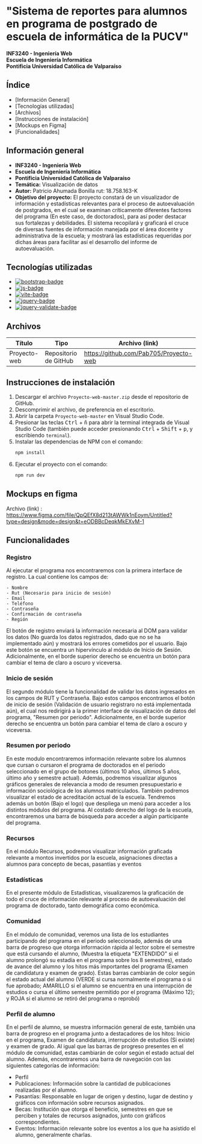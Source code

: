# "Sistema de reportes para alumnos en programa de postgrado de escuela de informática de la PUCV"
**INF3240 - Ingeniería Web**<br />
**Escuela de Ingeniería Informática**<br />
**Pontificia Universidad Católica de Valparaíso**

<!-- omit in toc -->
## Índice
<!--  -->
- [Información General]
- [Tecnologías utilizadas]
- [Archivos]
- [Instrucciones de instalación]
- [Mockups en Figma]
- [Funcionalidades]

## Información general


- **INF3240 - Ingeniería Web**<br />
- **Escuela de Ingeniería Informática**<br />
- **Pontificia Universidad Católica de Valparaíso**
- **Temática:** Visualización de datos
- **Autor:** Patricio Ahumada Bonilla rut: 18.758.163-K
- **Objetivo del proyecto:** El proyecto constará de un visualizador de información y estadísticas relevantes para el proceso de autoevaluación de postgrados, en el cual se examinan críticamente diferentes factores del programa (En este caso, de doctorados), para así poder destacar sus fortalezas y debilidades. El sistema recopilará y graficará el cruce de diversas fuentes de información manejada por el área docente y administrativa de la escuela; y mostrará las estadísticas requeridas por dichas áreas para facilitar así el desarrollo del informe de autoevaluación.

## Tecnologías utilizadas

- [![bootstrap-badge]][bootstrap-web]
- [![js-badge]][js-web]
- [![vite-badge]][vite-web]
- [![jquery-badge]][jquery-web]
- [![jquery-validate-badge]][jquery-validate-web]

## Archivos

| Título             | Tipo       | Archivo (link)                     |
| ------------------ | --------   | ---------------------------------- |
| Proyecto-web       |Repositorio de GitHub|https://github.com/Pab705/Proyecto-web      |

## Instrucciones de instalación

1. Descargar el archivo `Proyecto-web-master.zip` desde el repositorio de GitHub.
2. Descomprimir el archivo, de preferencia en el escritorio.
3. Abrir la carpeta `Proyecto-web-master` en Visual Studio Code.
4. Presionar las teclas <kbd>Ctrl</kbd> + <kbd>ñ</kbd> para abrir la terminal integrada de Visual Studio Code (también puede acceder presionando <kbd>Ctrl</kbd> + <kbd>Shift</kbd> + <kbd>p</kbd>, y escribiendo `terminal`).
5. Instalar las dependencias de NPM con el comando:
    ```bash
    npm install
    ```
6. Ejecutar el proyecto con el comando:
    ```bash
    npm run dev
    ```

## Mockups en figma

Archivo (link)
   : https://www.figma.com/file/QpQEfX8d213tAWWk1nEoym/Untitled?type=design&mode=design&t=eODBBcDeqkMkEXvM-1

## Funcionalidades

### Registro

  Al ejecutar el programa nos encontraremos con la primera interface de registro. La cual contiene los campos de:
  
    - Nombre
    - Rut (Necesario para inicio de sesión)
    - Email
    - Teléfono
    - Contraseña
    - Confirmación de contraseña
    - Región
    
  El botón de registro enviará la información necesaria al DOM para validar los datos (No guarda los datos registrados, dado que no se ha implementado aún) y mostrará los errores cometidos por el usuario. Bajo este botón se encuentra un hipervínculo al módulo de Inicio de Sesión.
  Adicionalmente, en el borde superior derecho se encuentra un botón para cambiar el tema de claro a oscuro y viceversa.

### Inicio de sesión

  El segundo módulo tiene la funcionalidad de validar los datos ingresados en los campos de RUT y Contraseña. Bajo estos campos encontramos el botón de inicio de sesión (Validación de usuario registraro no está implementada aún), el cual nos redirigirá a la primer interface de visualización de datos del programa, "Resumen por periodo".
  Adicionalmente, en el borde superior derecho se encuentra un botón para cambiar el tema de claro a oscuro y viceversa.

### Resumen por periodo

  En este modulo encontraremos información relevante sobre los alumnos que cursan o cursaron el programa de doctorados en el periodo seleccionado en el grupo de botones (últimos 10 años, últimos 5 años, último año y semestre actual). Además, podremos visualizar algunos gráficos generales de relevancia a modo de resumen presupuestario e información sociológica de los alumnos matriculados. También podremos visualizar el estado de acreditación actual de la escuela.
  Tendremos además un botón (Bajo el logo) que despliega un menú para acceder a los distintos módulos del programa.
  Al costado derecho del logo de la escuela, encontraremos una barra de búsqueda para acceder a algún participante del programa.
 
### Recursos

  En el módulo Recursos, podremos visualizar información graficada relevante a montos invertidos por la escuela, asignaciones directas a alumnos para concepto de becas, pasantías y eventos

### Estadísticas

  En el presente módulo de Estadísticas, visualizaremos la graficación de todo el cruce de información relevante al proceso de autoevaluación del programa de doctorado, tanto demográfica como económica.

### Comunidad

  En el módulo de comunidad, veremos una lista de los estudiantes participando del programa en el periodo seleccionado, además de una barra de progreso que otorga información rápida al lector sobre el semestre que está cursando el alumno, (Muestra la etiqueta "EXTENDIDO" si el alumno prolongó su estadía en el programa sobre los 8 semestres), estado de avance del alumno y los hitos más importantes del programa (Examen de candidatura y examen de grado). Estas barras cambiarán de color según el estado actual del alumno (VERDE si cursa normalmente el programa o si fue aprobado; AMARILLO si el alumno se encuentra en una interrupción de estudios o cursa el último semestre permitido por el programa {Máximo 12}; y ROJA si el alumno se retiró del programa o reprobó)

### Perfil de alumno

  En el perfil de alumno, se muestra información general de este, también una barra de progreso en el programa junto a destacadores de los hitos: Inicio en el programa, Examen de candidatura, interrupción de estudios (Si existe) y examen de grado. Al igual que las barras de progreso presentes en el módulo de comunidad, estas cambiarán de color según el estado actual del alumno. 
  Además, encontraremos una barra de navegación con las siguientes categorías de información:
  
  - Perfil
  - Publicaciones: Información sobre la cantidad de publicaciones realizadas por el alumno.
  - Pasantías: Responsable en lugar de origen y destino, lugar de destino y gráficos con información sobre recursos asignados.
  - Becas: Institución que otorga el beneficio, semestres en que se perciben y totales de recursos asignados, junto con gráficos correspondientes.
  - Eventos: Información relevante sobre los eventos a los que ha asistido el alumno, generalmente charlas.



[bootstrap-badge]: https://img.shields.io/badge/Bootstrap-7952B3?logo=bootstrap&logoColor=fff&style=flat
[bootstrap-web]: https://getbootstrap.com/
[vite-badge]: https://img.shields.io/badge/Vite-646CFF?logo=vite&logoColor=fff&style=flat
[vite-web]: https://vitejs.dev/
[js-badge]: https://img.shields.io/badge/JavaScript-F7DF1E?logo=javascript&logoColor=000&style=flat
[js-web]: https://developer.mozilla.org/es/docs/Web/JavaScript
[jquery-badge]: https://img.shields.io/badge/jQuery-0769AD?logo=jquery&logoColor=fff&style=flat
[jquery-web]: https://jquery.com/
[jquery-validate-badge]: https://img.shields.io/badge/jQuery%20Validate-0769AD?logo=jquery&logoColor=fff&style=flat
[jquery-validate-web]: https://jqueryvalidation.org/
